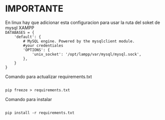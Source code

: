 <h1> IMPORTANTE</h1>
En linux hay que adicionar esta configuracion para usar la ruta del soket de mysql XAMPP
<code>
DATABASES = {
    'default': {
        # MySQL engine. Powered by the mysqlclient module.
        #your credentiales
        'OPTIONS': {
            'unix_socket': '/opt/lampp/var/mysql/mysql.sock',
        },
    }
}
</code>
<p>Comando para actualizar requirements.txt</p>
<code>
pip freeze > requirements.txt
</code>
<p>Comando para instalar</p>
<code>
pip install -r requirements.txt
</code>